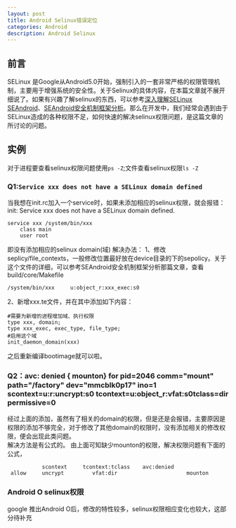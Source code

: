 ```yaml
---
layout: post
title: Android Selinux错误定位
categories: Android
description: Android Selinux
---
```


## 前言
SELinux 是Google从Android5.0开始，强制引入的一套非常严格的权限管理机制，主要用于增强系统的安全性。关于Selinux的具体内容，在本篇文章就不展开细说了。如果有兴趣了解selinux的东西，可以参考[深入理解SELinux SEAndroid](http://blog.csdn.net/innost/article/details/19299937/)、[SEAndroid安全机制框架分析](http://blog.csdn.net/luoshengyang/article/details/37613135)。那么在开发中，我们经常会遇到由于SELinux造成的各种权限不足，如何快速的解决selinux权限问题，是这篇文章的所讨论的问题。

## 实例
对于进程要查看selinux权限问题使用`ps -Z`;文件查看selinux权限`ls -Z`
### Q1:`Service xxx does not have a SELinux domain defined`  
当我想在init.rc加入一个service时，如果未添加相应的selinux权限，就会报错：init: Service xxx does not have a SELinux domain defined.
```
service xxx /system/bin/xxx
    class main
	user root
```
即没有添加相应的selinux domain(域)
解决办法：
1、修改seplicy/file_contexts，一般修改位置最好放在device目录的下的sepolicy。关于这个文件的详细，可以参考SEAndroid安全机制框架分析那篇文章，查看build/core/Makefile
```
/system/bin/xxx     u:object_r:xxx_exec:s0
```
2、新增xxx.te文件，并在其中添加如下内容：
```
#需要为新增的进程增加域、执行权限
type xxx, domain;
type xxx_exec, exec_type, file_type;
#启用这个域
init_daemon_domain(xxx)
```
之后重新编译bootimage就可以啦。

### Q2：avc: denied { mounton} for pid=2046 comm="mount" path="/factory" dev="mmcblk0p17" ino=1 scontext=u:r:uncrypt:s0 tcontext=u:object_r:vfat:s0tclass=dir permissive=0
经过上面的添加，虽然有了相关的domain的权限，但是还是会报错，主要原因是权限的添加不够完全，对于修改了其他domain的权限时，没有添加相关的修改权限，便会出现此类问题。  
解决方法是有公式的。
由上面可知缺少mounton的权限，解决权限问题有下面的公式，

               scontext     tcontext:tclass    avc:denied
     allow     uncrypt         vfat:dir                      mounton


### Android O selinux权限
google 推出Android O后，修改的特性较多，selinux权限相应变化也较大，这部分待补充


